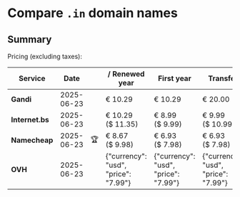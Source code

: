 # Compare `.in` domain names

## Summary

Pricing (excluding taxes):

| Service | Date |  | / Renewed year | First year | Transfer | Restoration |
|--|--|--|--|--|--|--|
| **Gandi** | 2025-06-23 |  | € 10.29 | € 10.29 | € 20.00 | € 57.73 |
| **Internet.bs** | 2025-06-23 |  | € 10.29<br>($ 11.35) | € 8.99<br>($ 9.99) | € 9.99<br>($ 10.99) | € 73.35<br>($ 72.39) |
| **Namecheap** | 2025-06-23 | 🏆 | € 8.67<br>($ 9.98) | € 6.93<br>($ 7.98) | € 6.93<br>($ 7.98) |  |
| **OVH** | 2025-06-23 |  | {"currency": "usd", "price": "7.99"} | {"currency": "usd", "price": "7.99"} | {"currency": "usd", "price": "7.99"} |  |
